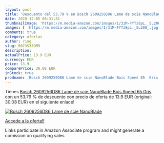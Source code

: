 ```yaml
---
layout: post
title: 'Descuento del 53.79 % en Bosch 2609256D86 Lame de scie NanoBlade '
date: 2020-12-05 06:31:32
thumbnailImage: 'https://m.media-amazon.com/images/I/31M-FYTz8pL._SL200_.jpg'
images: [ 'https://m.media-amazon.com/images/I/31M-FYTz8pL._SL200_.jpg' ]
comments: true
category: ofertas
author: ring
slug: B073S339M9
description:
actualPrice: 13.9 EUR
currency: EUR
price: 13.9
comparePrice: 30.08 EUR
inStock: true
prodname: 'Bosch 2609256D86 Lame de scie NanoBlade Bois Speed 65  Gris'
---
```


Tienes [Bosch 2609256D86 Lame de scie NanoBlade Bois Speed 65  Gris](https://www.amazon.fr/dp/B073S339M9/?tag=tolees0d-21) con un 53.79 % de descuento con precio de oferta de 13.9 EUR (original: 30.08 EUR) en el siguiente enlace!

[![Bosch 2609256D86 Lame de scie NanoBlade ](https://m.media-amazon.com/images/I/31M-FYTz8pL._SL200_.jpg)](https://www.amazon.fr/dp/B073S339M9/?tag=tolees0d-21)

[Accede a la oferta!!](https://www.amazon.fr/dp/B073S339M9/?tag=tolees0d-21)

Links participate in Amazon Associate program and might generate a comission on qualifying sales


